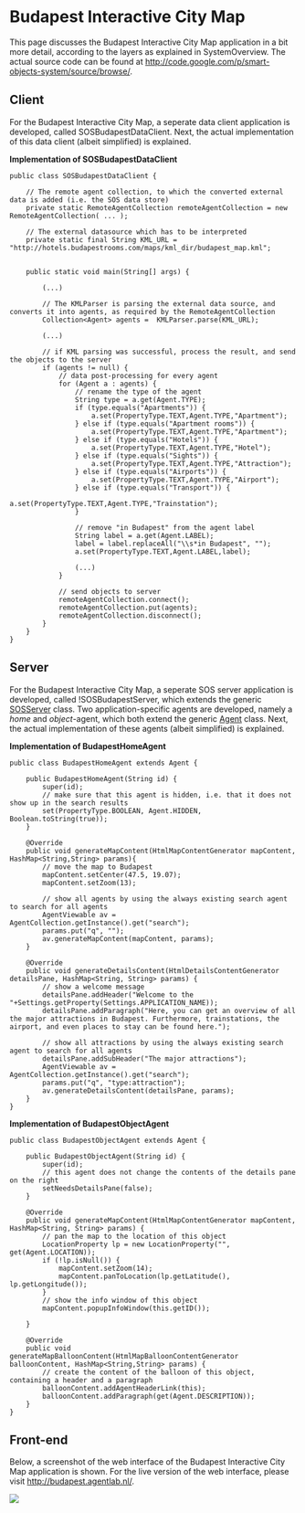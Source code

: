 # Budapest Interactive City Map #

This page discusses the Budapest Interactive City Map application in a bit more detail, according to the layers as explained in SystemOverview. The actual source code can be found at http://code.google.com/p/smart-objects-system/source/browse/.

## Client ##

For the Budapest Interactive City Map, a seperate data client application is developed, called SOSBudapestDataClient. Next, the actual implementation of this data client (albeit simplified) is explained.

**Implementation of SOSBudapestDataClient**
```
public class SOSBudapestDataClient {

	// The remote agent collection, to which the converted external data is added (i.e. the SOS data store)
	private static RemoteAgentCollection remoteAgentCollection = new RemoteAgentCollection( ... );

	// The external datasource which has to be interpreted
	private static final String KML_URL = "http://hotels.budapestrooms.com/maps/kml_dir/budapest_map.kml";

	
	public static void main(String[] args) {
		
		(...)
		
		// The KMLParser is parsing the external data source, and converts it into agents, as required by the RemoteAgentCollection
		Collection<Agent> agents =  KMLParser.parse(KML_URL);
		
		(...)

		// if KML parsing was successful, process the result, and send the objects to the server
		if (agents != null) {
			// data post-processing for every agent
			for (Agent a : agents) {
				// rename the type of the agent
				String type = a.get(Agent.TYPE);
				if (type.equals("Apartments")) {
					a.set(PropertyType.TEXT,Agent.TYPE,"Apartment");
				} else if (type.equals("Apartment rooms")) {
					a.set(PropertyType.TEXT,Agent.TYPE,"Apartment");
				} else if (type.equals("Hotels")) {
					a.set(PropertyType.TEXT,Agent.TYPE,"Hotel");
				} else if (type.equals("Sights")) {
					a.set(PropertyType.TEXT,Agent.TYPE,"Attraction");
				} else if (type.equals("Airports")) {
					a.set(PropertyType.TEXT,Agent.TYPE,"Airport");
				} else if (type.equals("Transport")) {
					a.set(PropertyType.TEXT,Agent.TYPE,"Trainstation");
				}

				// remove "in Budapest" from the agent label
				String label = a.get(Agent.LABEL);
				label = label.replaceAll("\\s*in Budapest", "");
				a.set(PropertyType.TEXT,Agent.LABEL,label);
				
				(...)
			}
			
			// send objects to server
			remoteAgentCollection.connect();
			remoteAgentCollection.put(agents);
			remoteAgentCollection.disconnect();
		}
	}
}
```

## Server ##

For the Budapest Interactive City Map, a seperate SOS server application is developed, called !SOSBudapestServer, which extends the generic [SOSServer](SystemStructure.md) class. Two application-specific agents are developed, namely a _home_ and _object_-agent, which both extend the generic [Agent](SystemStructure.md) class. Next, the actual implementation of these agents (albeit simplified) is explained.

**Implementation of BudapestHomeAgent**
```
public class BudapestHomeAgent extends Agent {

	public BudapestHomeAgent(String id) {
		super(id);
		// make sure that this agent is hidden, i.e. that it does not show up in the search results
		set(PropertyType.BOOLEAN, Agent.HIDDEN, Boolean.toString(true));
	}

	@Override
	public void generateMapContent(HtmlMapContentGenerator mapContent, HashMap<String,String> params){
		// move the map to Budapest
		mapContent.setCenter(47.5, 19.07);
		mapContent.setZoom(13);
		
		// show all agents by using the always existing search agent to search for all agents
		AgentViewable av = AgentCollection.getInstance().get("search");
		params.put("q", "");
		av.generateMapContent(mapContent, params);
	}

	@Override
	public void generateDetailsContent(HtmlDetailsContentGenerator detailsPane, HashMap<String, String> params) {
		// show a welcome message
		detailsPane.addHeader("Welcome to the "+Settings.getProperty(Settings.APPLICATION_NAME));
		detailsPane.addParagraph("Here, you can get an overview of all the major attractions in Budapest. Furthermore, trainstations, the airport, and even places to stay can be found here.");
		
		// show all attractions by using the always existing search agent to search for all agents
		detailsPane.addSubHeader("The major attractions");
		AgentViewable av = AgentCollection.getInstance().get("search");
		params.put("q", "type:attraction");
		av.generateDetailsContent(detailsPane, params);
	}
}
```

**Implementation of BudapestObjectAgent**
```
public class BudapestObjectAgent extends Agent {

	public BudapestObjectAgent(String id) {
		super(id);
		// this agent does not change the contents of the details pane on the right
		setNeedsDetailsPane(false);
	}

	@Override
	public void generateMapContent(HtmlMapContentGenerator mapContent, HashMap<String, String> params) {
		// pan the map to the location of this object
		LocationProperty lp = new LocationProperty("", get(Agent.LOCATION));
		if (!lp.isNull()) {
			mapContent.setZoom(14);
			mapContent.panToLocation(lp.getLatitude(), lp.getLongitude());
		}
		// show the info window of this object
		mapContent.popupInfoWindow(this.getID());

	}
	
	@Override
	public void generateMapBalloonContent(HtmlMapBalloonContentGenerator balloonContent, HashMap<String,String> params) {
		// create the content of the balloon of this object, containing a header and a paragraph
		balloonContent.addAgentHeaderLink(this);
		balloonContent.addParagraph(get(Agent.DESCRIPTION));
	}
}
```

## Front-end ##

Below, a screenshot of the web interface of the Budapest Interactive City Map application is shown. For the live version of the web interface, please visit http://budapest.agentlab.nl/.

[![](http://smart-objects-system.googlecode.com/svn/wiki/budapestwebinterface.png)](http://budapest.agentlab.nl/)